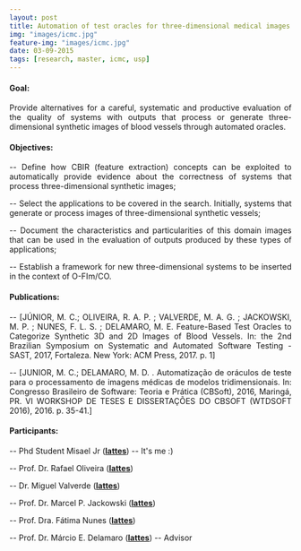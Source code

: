 ```yaml
---
layout: post
title: Automation of test oracles for three-dimensional medical images -- (2015 -- 2017)
img: "images/icmc.jpg"
feature-img: "images/icmc.jpg"
date: 03-09-2015
tags: [research, master, icmc, usp]
---
```


#### Goal: 
<p align="justify"> Provide alternatives for a careful, systematic and productive evaluation of the quality of systems with outputs that process or generate three-dimensional synthetic images of blood vessels through automated oracles. </p>

#### Objectives: 

  <p align="justify"> -- Define how CBIR (feature extraction) concepts can be exploited to automatically provide evidence about the correctness of systems that process three-dimensional synthetic images;</p>

  <p align="justify">  -- Select the applications to be covered in the search. Initially, systems that generate or process images of three-dimensional synthetic vessels;</p>
  
  <p align="justify"> -- Document the characteristics and particularities of this domain images that can be used in the evaluation of outputs produced by these types of applications;</p>

  <p align="justify"> -- Establish a framework for new three-dimensional systems to be inserted in the context of O-FIm/CO.</p>

#### Publications:

 <p align="justify">  -- [JÚNIOR, M. C.; OLIVEIRA, R. A. P. ; VALVERDE, M. A. G. ; JACKOWSKI, M. P. ; NUNES, F. L. S. ; DELAMARO, M. E. Feature-Based Test Oracles to Categorize Synthetic 3D and 2D Images of Blood Vessels. In: the 2nd Brazilian Symposium on Systematic and Automated Software Testing - SAST, 2017, Fortaleza. New York: ACM Press, 2017. p. 1]</p>

 <p align="justify">  -- [JUNIOR, M. C.; DELAMARO, M. D. . Automatização de oráculos de teste para o processamento de imagens médicas de modelos tridimensionais. In: Congresso Brasileiro de Software: Teoria e Prática (CBSoft), 2016, Maringá, PR. VI WORKSHOP DE TESES E DISSERTAÇÕES DO CBSOFT (WTDSOFT 2016), 2016. p. 35-41.]</p>


#### Participants:

-- Phd Student Misael Jr (<b><a href="http://lattes.cnpq.br/7927035309009307">lattes</a></b>) -- It's me :)

-- Prof. Dr. Rafael Oliveira (<b><a href="http://lattes.cnpq.br/0793753941171478">lattes</a></b>)

-- Dr. Miguel Valverde (<b><a href="http://lattes.cnpq.br/3447755852902955">lattes</a></b>)

-- Prof. Dr. Marcel P. Jackowski (<b><a href="http://lattes.cnpq.br/0926213060635986">lattes</a></b>)

-- Prof. Dra. Fátima Nunes (<b><a href="http://lattes.cnpq.br/8626964624628522">lattes</a></b>)

-- Prof. Dr. Márcio E. Delamaro (<b><a href="http://lattes.cnpq.br/2844974351441051">lattes</a></b>) -- Advisor


